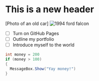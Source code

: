 # This is a new header
[Photo of an old car] ![1994 ford falcon](https://github.com/user-attachments/assets/c49eb56a-782a-4676-a5cb-32166f920e2a)

- [ ] Turn on GitHub Pages
- [ ] Outline my portfolio
- [ ] Introduce myself to the world
      
``` C#
int money = 200
if (money > 100) 
{
  MessageBox.Show("Yay money!")
}


